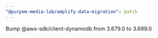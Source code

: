 ```yaml
---
"@purpom-media-lab/amplify-data-migration": patch
---
```


Bump @aws-sdk/client-dynamodb from 3.679.0 to 3.699.0
